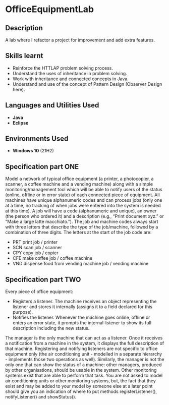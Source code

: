 # OfficeEquipmentLab

<h2>Description</h2>
A lab where I refactor a project for improvement and add extra features.

<h2>Skills learnt</h2>

<ul>
<li>Reinforce the HTTLAP problem solving process.</li>
<li>Understand the uses of inheritance in problem solving.</li>
<li>Work with inheritance and connected concepts in Java.</li>
<li>Understand and use of the concept of Pattern Design (Observer Design here).</li>  
</ul>


<h2>Languages and Utilities Used</h2>

- <b>Java</b> 
- <b>Eclipse</b>

<h2>Environments Used </h2>

- <b>Windows 10</b> (21H2)

<h2>Specification part ONE</h2>
Model a network of typical office equipment (a printer, a photocopier, a scanner, a coffee
machine and a vending machine) along with a simple monitoring/management tool which
will be able to notify users of the status (online, offline or in error state) of each connected
piece of equipment. All machines have unique alphanumeric codes and can process jobs
(only one at a time, no tracking of when jobs were entered into the system is needed at this
time). A job will have a code (alphanumeric and unique), an owner (the person who ordered
it) and a description (e.g., “Print document xyz.” or “Make a large latte macchiato.”). The job
and machine codes always start with three letters that describe the type of the job/machine,
followed by a combination of three digits. The letters at the start of the job code are:
<ul>
  <li>PRT print job / printer</li>
  <li>SCN scan job / scanner</li>
  <li>CPY copy job / copier</li>
  <li>CFE make coffee job / coffee machine</li>
  <li>VND dispense food from vending machine job / vending machine</li>
</ul>
<h2>Specification part TWO</h2>
Every piece of office equipment:
<ul>
  <li>Registers a listener. The machine receives an object representing the listener and
stores it internally (assigns it to a field declared for this purpose).</li>
  <li>Notifies the listener. Whenever the machine goes online, offline or enters an error
state, it prompts the internal listener to show its full description including the new
status.</li>
</ul>
The manager is the only machine that can act as a listener. Once it receives a notification
from a machine in the system, it displays the full description of that machine.
Registering and notifying listeners are not specific to office equipment only (the air
conditioning unit - modelled in a separate hierarchy - implements those two operations as
well). Similarly, the manager is not the only one that can show the status of a machine:
other managers, produced by other organisations, should be usable in the system. Other
monitoring systems exist that are able to perform that task. You are not asked to model air
conditioning units or other monitoring systems, but, the fact that they exist and may be
added to your model by someone else at a later point should give you an indication of
where to put methods registerListener(), notifyListener() and showStatus().

<!--
 ```diff
- text in red
+ text in green
! text in orange
# text in gray
@@ text in purple (and bold)@@
```
--!>
